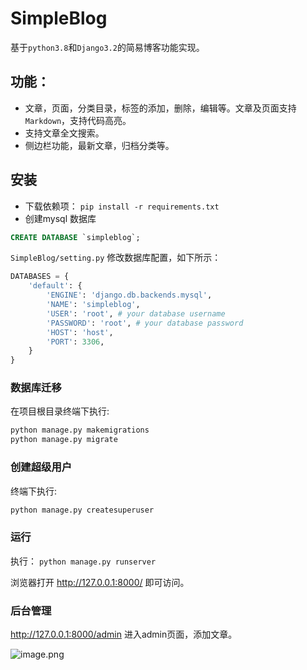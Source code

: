 # SimpleBlog



基于`python3.8`和`Django3.2`的简易博客功能实现。   


## 功能：
- 文章，页面，分类目录，标签的添加，删除，编辑等。文章及页面支持`Markdown`，支持代码高亮。
- 支持文章全文搜索。
- 侧边栏功能，最新文章，归档分类等。



## 安装

- 下载依赖项： `pip install -r requirements.txt`
- 创建mysql 数据库
```sql
CREATE DATABASE `simpleblog`;
```

`SimpleBlog/setting.py` 修改数据库配置，如下所示：

```python
DATABASES = {
    'default': {
        'ENGINE': 'django.db.backends.mysql',
        'NAME': 'simpleblog',
        'USER': 'root', # your database username
        'PASSWORD': 'root', # your database password
        'HOST': 'host',
        'PORT': 3306,
    }
}
```
### 数据库迁移
在项目根目录终端下执行:
```bash
python manage.py makemigrations
python manage.py migrate
```

### 创建超级用户

 终端下执行:
```bash
python manage.py createsuperuser
```


### 运行
执行： `python manage.py runserver`


浏览器打开 http://127.0.0.1:8000/ 即可访问。  

### 后台管理

 http://127.0.0.1:8000/admin 进入admin页面，添加文章。
 
![image.png](https://s2.loli.net/2022/04/16/ka4URdznYVj8Ewp.png)



